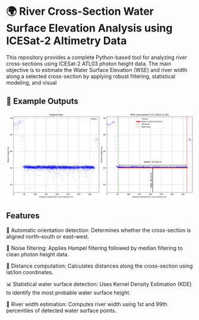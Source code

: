 # 🌍 River Cross-Section Water Surface Elevation Analysis using ICESat-2 Altimetry Data

This repository provides a complete Python-based tool for analyzing river cross-sections using ICESat-2 ATL03 photon height data. The main objective is to estimate the Water Surface Elevation (WSE) and river width along a selected cross-section by applying robust filtering, statistical modeling, and visual

## 📸 Example Outputs

![image alt](https://github.com/SaeidDaliriSusefi/RiverWSE-Estimation/blob/e3f9595084c16ef02e258e8cd3c0a8841ba64bf1/Images/River__.png)

## Features
📐 Automatic orientation detection: Determines whether the cross-section is aligned north–south or east–west.

🧹 Noise filtering: Applies Hampel filtering followed by median filtering to clean photon height data.

📏 Distance computation: Calculates distances along the cross-section using lat/lon coordinates.

📊 Statistical water surface detection: Uses Kernel Density Estimation (KDE) to identify the most probable water surface height.

📌 River width estimation: Computes river width using 1st and 99th percentiles of detected water surface points.

